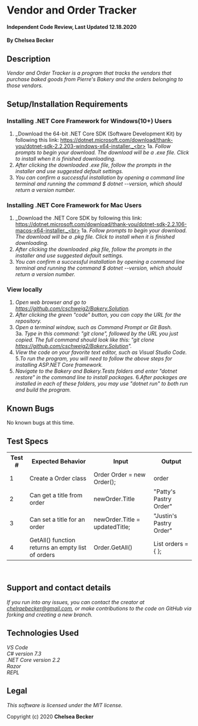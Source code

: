 # Vendor and Order Tracker

#### Independent Code Review, Last Updated 12.18.2020

#### **By Chelsea Becker**

## Description

_Vendor and Order Tracker is a program that tracks the vendors that purchase baked goods from Pierre's Bakery and the orders belonging to those vendors._

## Setup/Installation Requirements

### Installing .NET Core Framework for Windows(10+) Users

1. _Download the 64-bit .NET Core SDK (Software Development Kit) by following this link: https://dotnet.microsoft.com/download/thank-you/dotnet-sdk-2.2.203-windows-x64-installer._<br>
1a. _Follow prompts to begin your download. The download will be a .exe file. Click to install when it is finished downloading._
2. _After clicking the downloaded .exe file, follow the prompts in the installer and use suggested default settings._
3. _You can confirm a successful installation by opening a command line terminal and running the command $ dotnet --version, which should return a version number._


### Installing .NET Core Framework for Mac Users

1. _Download the .NET Core SDK by following this link: https://dotnet.microsoft.com/download/thank-you/dotnet-sdk-2.2.106-macos-x64-installer._<br>
1a. _Follow prompts to begin your download. The download will be a .pkg file. Click to install when it is finished downloading._
2. _After clicking the downloaded .pkg file, follow the prompts in the installer and use suggested default settings._
3. _You can confirm a successful installation by opening a command line terminal and running the command $ dotnet --version, which should return a version number._


### View locally

1. _Open web browser and go to https://github.com/cschweig2/Bakery.Solution._
2. _After clicking the green "code" button, you can copy the URL for the repository._
3. _Open a terminal window, such as Command Prompt or Git Bash._<br>
  3a. _Type in this command: "git clone", followed by the URL you just copied. The full command should look like this: "git clone https://github.com/cschweig2/Bakery.Solution"._
4. _View the code on your favorite text editor, such as Visual Studio Code._
5._To run the program, you will need to follow the above steps for installing ASP.NET Core framework._ 
6. _Navigate to the Bakery and Bakery.Tests folders and enter "dotnet restore" in the command line to install packages._
6._After packages are installed in each of these folders, you may use "dotnet run" to both run and build the program._

## Known Bugs

No known bugs at this time.

## Test Specs

<table>
  <tr>
    <th>Test #</th>
    <th>Expected Behavior</th>
    <th>Input</th>
    <th>Output</th>
  </tr>
  <tr>
    <td>1</td>
    <td>Create a Order class</td>
    <td>Order Order = new Order();</td>
    <td>order</td>
  </tr>
  <tr>
    <td>2</td>
    <td>Can get a title from order</td>
    <td>newOrder.Title</td>
    <td>"Patty's Pastry Order"</td>
  </tr>
  <tr>
    <td>3</td>
    <td>Can set a title for an order</td>
    <td>newOrder.Title = updatedTitle;</td>
    <td>"Justin's Pastry Order"</td>
  </tr>
  <tr>
    <td>4</td>
    <td>GetAll() function returns an empty list of orders</td>
    <td>Order.GetAll()</td>
    <td>List<Order> orders = { }; </td>
  </tr>
</table>
<br>


## Support and contact details

_If you run into any issues, you can contact the creator at chelraebecker@gmail.com, or make contributions to the code on GitHub via forking and creating a new branch._

## Technologies Used

_VS Code_ <br>
_C# version 7.3_<br>
_.NET Core version 2.2_<br>
_Razor_<br>
_REPL_<br>

## Legal

*This software is licensed under the MIT license.*

Copyright (c) 2020 **Chelsea Becker**
